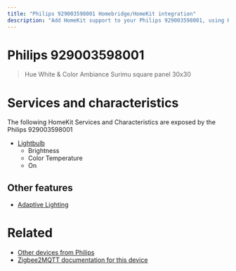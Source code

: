 ```yaml
---
title: "Philips 929003598001 Homebridge/HomeKit integration"
description: "Add HomeKit support to your Philips 929003598001, using Homebridge, Zigbee2MQTT and homebridge-z2m."
---
```

<!---
This file has been GENERATED using src/docgen/docgen.ts
DO NOT EDIT THIS FILE MANUALLY!
-->
# Philips 929003598001
> Hue White & Color Ambiance Surimu square panel 30x30


# Services and characteristics
The following HomeKit Services and Characteristics are exposed by
the Philips 929003598001

* [Lightbulb](../../light.md)
  * Brightness
  * Color Temperature
  * On

## Other features
* [Adaptive Lighting](../../light.md)

# Related
* [Other devices from Philips](../index.md#philips)
* [Zigbee2MQTT documentation for this device](https://www.zigbee2mqtt.io/devices/929003598001.html)